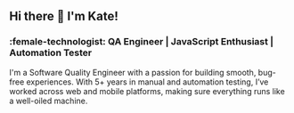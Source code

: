
## Hi there 👋 I'm Kate!
<h3 class=“heading-element” dir=“auto”>:female-technologist: QA Engineer | JavaScript Enthusiast | Automation Tester</h3>
<p dir=“auto”>I'm a Software Quality Engineer with a passion for building smooth, bug-free experiences. With 5+ years in manual and automation testing, I’ve worked across web and mobile platforms, making sure everything runs like a well-oiled machine.</p>
<!--
**Katie51/Katie51** is a ✨ _special_ ✨ repository because its `README.md` (this file) appears on your GitHub profile.

I'm a Software Quality Engineer with a passion for building smooth, bug-free experiences. With 5+ years in manual and automation testing, I’ve worked across web and mobile platforms, making sure everything runs like a well-oiled machine.

🔹 What I do best:

Automation & Manual Testing – Because no bug should go unnoticed!
API Testing & Data Validation – Making sure everything behind the scenes works as expected.
CI/CD & GitHub Actions – Automating test execution like a pro.
Cypress, JavaScript, Postman, SQL – My go-to tech stack for keeping quality in check.
💡 I love solving problems, improving testing processes, and collaborating with developers to ship high-quality products faster. If you're into QA, tech, or just want to chat about testing strategies, let’s connect! 🚀
-->
